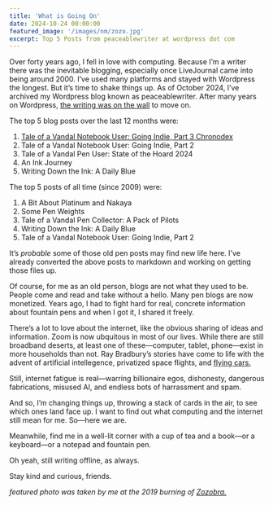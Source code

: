 ```yaml
---
title: 'What is Going On'
date: 2024-10-24 00:00:00
featured_image: '/images/nm/zozo.jpg'
excerpt: Top 5 Posts from peaceablewriter at wordpress dot com
---
```



Over forty years ago, I fell in love with computing. Because I’m a writer there was the inevitable blogging, especially once LiveJournal came into being around 2000. I’ve used many platforms and stayed with Wordpress the longest. But it’s time to shake things up. As of October 2024, I’ve archived my Wordpress blog known as peaceablewriter. After many years on Wordpress, [the writing was on the wall](https://www.theverge.com/2024/10/4/24262410/wordpress-fight-trademarks-open-source-mullenweg) to move on.

The top 5 blog posts over the last 12 months were:

1. [Tale of a Vandal Notebook User: Going Indie, Part 3 Chronodex]( /notebooks/taleNB3chronodex )
2. Tale of a Vandal Notebook User: Going Indie, Part 2
3. Tale of a Vandal Pen User: State of the Hoard 2024
4. An Ink Journey
5. Writing Down the Ink: A Daily Blue

The top 5 posts of all time (since 2009) were:
	
1. A Bit About Platinum and Nakaya
2. Some Pen Weights
3. Tale of a Vandal Pen Collector: A Pack of Pilots
4. Writing Down the Ink: A Daily Blue
5. Tale of a Vandal Notebook User: Going Indie, Part 2 

	
It’s *probable* some of those old pen posts may find new life here. I've already converted the above posts to markdown and working on getting those files up.

Of course, for me as an old person, blogs are not what they used to be. People come and read and take without a hello. Many pen blogs are now monetized. Years ago, I had to fight hard for real, concrete information about fountain pens and when I got it, I shared it freely.

There’s a lot to love about the internet, like the obvious sharing of ideas and information. Zoom is now ubquitous in most of our lives. While there are still broadband deserts, at least one of these—computer, tablet, phone—exist in more households than not. Ray Bradbury’s stories have come to life with the advent of artificial intellegence, privatized space flights, and [flying cars.](https://www.washingtonpost.com/technology/2024/10/24/flying-air-taxis-electric-faa-aircraft/)

Still, internet fatigue is real—warring billionaire egos, dishonesty, dangerous fabrications, misused AI, and endless bots of harrassment and spam.

And so, I’m changing things up, throwing a stack of cards in the air, to see which ones land face up. I want to find out what computing and the internet still mean for me. So—here we are.

Meanwhile, find me in a well-lit corner with a cup of tea and a book—or a keyboard—or a notepad and fountain pen.

Oh yeah, still writing offline, as always.

Stay kind and curious, friends.

*featured photo was taken by me at the 2019 burning of [Zozobra.](https://burnzozobra.com)*